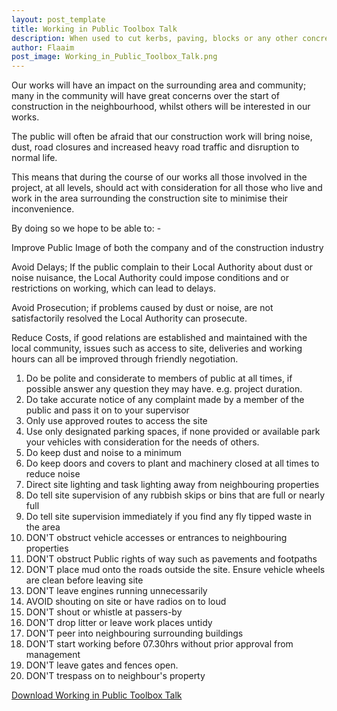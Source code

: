 ```yaml
---
layout: post_template
title: Working in Public Toolbox Talk
description: When used to cut kerbs, paving, blocks or any other concrete based material you will produce enormous of dust (stone dust) The stone dust will contain some very fine dust called respirable crystalline silica or RCS for short.
author: Flaaim
post_image: Working_in_Public_Toolbox_Talk.png
---
```


Our works will have an impact on the surrounding area and community; many in the community will have great concerns over the start of construction in the neighbourhood, whilst others will be interested in our works.

The public will often be afraid that our construction work will bring noise, dust, road closures and increased heavy road traffic and disruption to normal life.

This means that during the course of our works all those involved in the project, at all levels, should act with consideration for all those who live and work in the area surrounding the construction site to minimise their inconvenience.

By doing so we hope to be able to: - 

Improve Public Image of both the company and of the construction industry

Avoid Delays; If the public complain to their Local Authority about dust or noise nuisance, the Local Authority could impose conditions and or restrictions on working, which can lead to delays.

Avoid Prosecution; if problems caused by dust or noise, are not satisfactorily resolved the Local Authority can prosecute.

Reduce Costs, if good relations are established and maintained with the local community, issues such as access to site, deliveries and working hours can all be improved through friendly negotiation.

1. Do be polite and considerate to members of public at all times, if possible answer any question they may have. e.g. project duration.
2. Do take accurate notice of any complaint made by a member of the public and pass it on to your supervisor
3. Only use approved routes to access the site
4. Use only designated parking spaces, if none provided or available park your vehicles with consideration for the needs of others.
5. Do keep dust and noise to a minimum
6. Do keep doors and covers to plant and machinery closed at all times to reduce noise
7. Direct site lighting and task lighting away from neighbouring properties
8. Do tell site supervision of any rubbish skips or bins that are full or nearly full
9. Do tell site supervision immediately if you find any fly tipped waste in the area
10. DON'T obstruct vehicle accesses or entrances to neighbouring properties
11. DON'T obstruct Public rights of way such as pavements and footpaths
12. DON'T place mud onto the roads outside the site. Ensure vehicle wheels are clean before leaving site
13. DON'T leave engines running unnecessarily
14. AVOID shouting on site or have radios on to loud
15. DON'T shout or whistle at passers-by
16. DON'T drop litter or leave work places untidy
17. DON'T peer into neighbouring surrounding buildings
18. DON'T start working before 07.30hrs without prior approval from management
19. DON'T leave gates and fences open.
20. DON'T trespass on to neighbour's property

[Download Working in Public Toolbox Talk](https://safetyworkblog.com/assets/template/Working_in_Public_Toolbox_Talk.docx)


